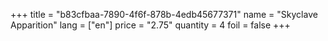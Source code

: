 +++
title = "b83cfbaa-7890-4f6f-878b-4edb45677371"
name = "Skyclave Apparition"
lang = ["en"]
price = "2.75"
quantity = 4
foil = false
+++
